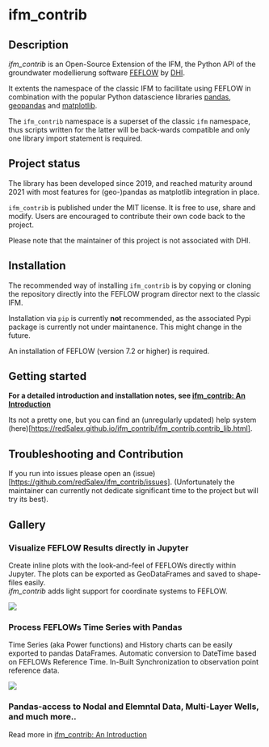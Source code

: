 # ifm_contrib

## Description

*ifm_contrib* is an Open-Source Extension of the IFM, the Python API of the groundwater modellierung software [FEFLOW](https://en.wikipedia.org/wiki/FEFLOW) by [DHI](https://www.dhigroup.com).

It extents the namespace of the classic IFM to facilitate using FEFLOW in combination with the popular Python datascience libraries [pandas](https://pandas.pydata.org), [geopandas](https://geopandas.org) and [matplotlib](https://matplotlib.org).

The `ifm_contrib` namespace is a superset of the classic `ifm` namespace, thus scripts written for the latter will be back-wards compatible and only one library import statement is required.

## Project status

The library has been developed since 2019, and reached maturity around 2021 with most features for (geo-)pandas as matplotlib integration in place.

`ifm_contrib` is published under the MIT license. It is free to use, share and modify. Users are encouraged to contribute their own code back to the project.

Please note that the maintainer of this project is not associated with DHI.

## Installation

The recommended way of installing `ifm_contrib` is by copying or cloning the repository directly into the FEFLOW program director next to the classic IFM.

Installation via `pip` is currently **not** recommended, as the associated Pypi package is currently not under maintanence. This might change in the future.

An installation of FEFLOW (version 7.2 or higher) is required.

## Getting started

**For a detailed introduction and installation notes, see [ifm_contrib: An Introduction](./doc/Notebooks/getting_started.ipynb)**

Its not a pretty one, but you can find an (unregularly updated) help system (here)[https://red5alex.github.io/ifm_contrib/ifm_contrib.contrib_lib.html].

## Troubleshooting and Contribution

If you run into issues please open an (issue)[https://github.com/red5alex/ifm_contrib/issues].
(Unfortunately the maintainer can currently not dedicate significant time to the project but will try its best).

## Gallery

### Visualize FEFLOW Results directly in Jupyter

Create inline plots with the look-and-feel of FEFLOWs directly within Jupyter. The plots can be exported as GeoDataFrames and saved to shape-files easily. \
*ifm_contrib* adds light support for coordinate systems to FEFLOW.

<img src="doc/Notebooks/highlights_map.png"> 

### Process FEFLOWs Time Series with Pandas

Time Series (aka Power functions) and History charts can be easily exported to pandas DataFrames. Automatic conversion to DateTime based on FEFLOWs Reference Time. In-Built Synchronization to observation point reference data.

<img src="doc/Notebooks/highlights_timeseries.png">

### Pandas-access to Nodal and Elemntal Data, Multi-Layer Wells, and much more..

Read more in [ifm_contrib: An Introduction](./doc/Notebooks/getting_started.ipynb)
